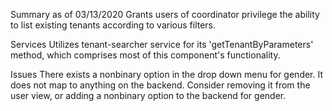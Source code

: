 Summary as of 03/13/2020
Grants users of coordinator privilege the ability to list existing tenants according to various filters. 

Services
Utilizes tenant-searcher service for its 'getTenantByParameters' method, which comprises most of this component's functionality. 

Issues
There exists a nonbinary option in the drop down menu for gender. It does not map to anything on the backend. 
Consider removing it from the user view, or adding a nonbinary option to the backend for gender. 